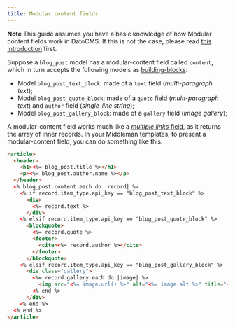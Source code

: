 ```yaml
---
title: Modular content fields
---
```


**Note** This guide assumes you have a basic knowledge of how Modular content fields work in DatoCMS. If this is not the case, please read [this introduction](/docs/content-modelling/modular-content) first.

Suppose a `blog_post` model has a modular-content field called `content`, which in turn accepts the following models as [building-blocks](/docs/content-modelling/modular-content):

* Model `blog_post_text_block`: made of a `text` field (*multi-paragraph text*);
* Model `blog_post_quote_block`: made of a `quote` field (*multi-paragraph text*) and `author` field (*single-line string*);
* Model `blog_post_gallery_block`: made of a `gallery` field (*image gallery*);

A modular-content field works much like a [*multiple links* field](/docs/static-generators/middleman/links), as it returns the array of inner records. In your Middleman templates, to present a modular-content field, you can do something like this:

```html
<article>
  <header>
    <h1><%= blog_post.title %></h1>
    <p><%= blog_post.author.name %></p>
  </header>
  <% blog_post.content.each do |record| %>
    <% if record.item_type.api_key == "blog_post_text_block" %>
      <div>
        <%= record.text %>
      </div>
    <% elsif record.item_type.api_key == "blog_post_quote_block" %>
      <blockquote>
        <%= record.quote %>
        <footer>
          <cite><%= record.author %></cite>
        </footer>
      </blockquote>
    <% elsif record.item_type.api_key == "blog_post_gallery_block" %>
      <div class="gallery">
        <%= record.gallery.each do |image| %>
          <img src="<%= image.url() %>" alt="<%= image.alt %>" title="<%= image.title %>" />
        <% end %>
      </div>
    <% end %>
  <% end %>
</article>
```

